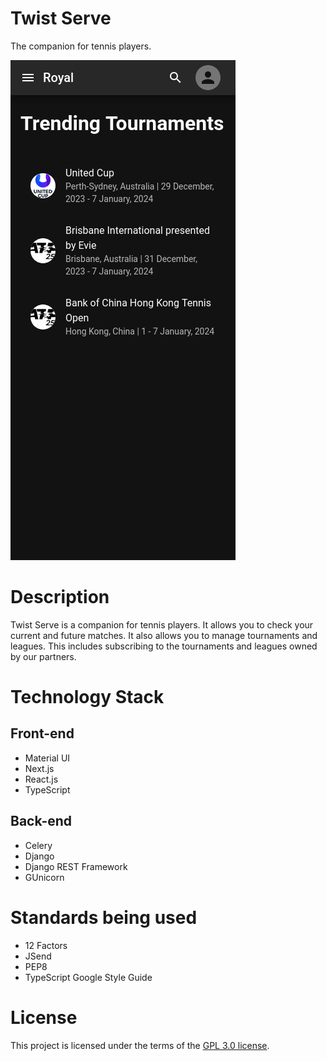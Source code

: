 # Twist Serve

The companion for tennis players.

![Home page](docs/static/images/home-page.png)

# Description

Twist Serve is a companion for tennis players. It allows you to check your current and future matches. It also allows you to manage tournaments and leagues. This includes subscribing to the tournaments and leagues owned by our partners.

# Technology Stack

## Front-end

- Material UI
- Next.js
- React.js
- TypeScript

## Back-end

- Celery
- Django
- Django REST Framework
- GUnicorn

# Standards being used

- 12 Factors
- JSend
- PEP8
- TypeScript Google Style Guide

# License

This project is licensed under the terms of the [GPL 3.0 license](./LICENSE).
